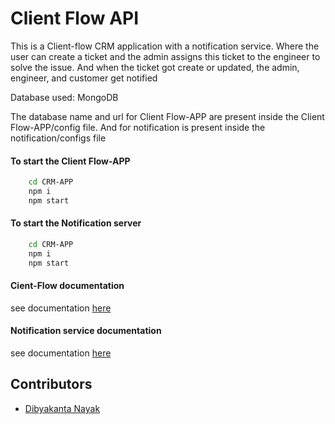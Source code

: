 # Client Flow API

This is a Client-flow CRM application with a notification service. Where the user can create a ticket and the admin assigns this ticket to the engineer to solve the issue. And when the ticket got create or updated, the admin, engineer, and customer get notified 

Database used: MongoDB

The database name and url for Client Flow-APP are present inside the Client Flow-APP/config file. And for notification is present inside the notification/configs file

#### To start the Client Flow-APP

```bash
    cd CRM-APP
    npm i
    npm start
```
#### To start the Notification server

```bash
    cd CRM-APP
    npm i
    npm start
```

#### Cient-Flow documentation
see documentation [here](CRM-APP/README.md)

#### Notification service documentation
see documentation [here](notification/readme.md)



## Contributors

- [Dibyakanta Nayak](https://github.com/Litun098/)

